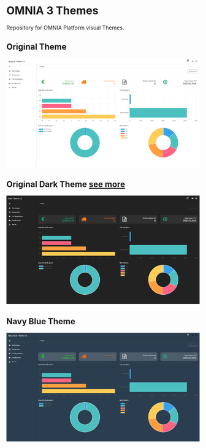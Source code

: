 # OMNIA 3 Themes

Repository for OMNIA Platform visual Themes.



## Original Theme

![OMNIA Original Theme Preview](../themes/imgs/OMNIA-Theme-Home-github-preview.jpg)

## Original Dark Theme [see more](../themes/Dark)

![OMNIA Original Dark Theme Preview](../themes/imgs/Dark-Theme-Home-github-preview.jpg)

## Navy Blue Theme

![OMNIA Navy Blue Theme Preview](../themes/imgs/NavyBlue-Theme-Home-github-preview.jpg)